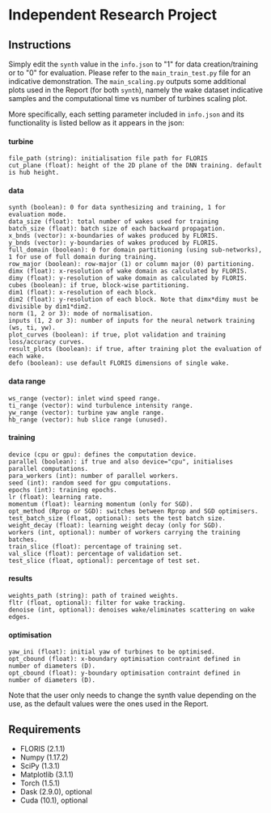 Independent Research Project
============================

## Instructions

Simply edit the ```synth``` value in the ```info.json``` to "1" for data creation/training or to "0" for evaluation. Please refer to the ```main_train_test.py``` file for an indicative demonstration. The ```main_scaling.py``` outputs some additional plots used in the Report (for both ```synth```), namely the wake dataset indicative samples and the computational time vs number of turbines scaling plot.

More specifically, each setting parameter included in ```info.json``` and its functionality is listed bellow as it appears in the json:

#### turbine
```
file_path (string): initialisation file path for FLORIS
cut_plane (float): height of the 2D plane of the DNN training. default is hub height.
```
#### data
```
synth (boolean): 0 for data synthesizing and training, 1 for evaluation mode.
data_size (float): total number of wakes used for training
batch_size (float): batch size of each backward propagation.
x_bnds (vector): x-boundaries of wakes produced by FLORIS.
y_bnds (vector): y-boundaries of wakes produced by FLORIS.
full_domain (boolean): 0 for domain partitioning (using sub-networks), 1 for use of full domain during training.
row_major (boolean): row-major (1) or column major (0) partitioning.
dimx (float): x-resolution of wake domain as calculated by FLORIS.
dimy (float): y-resolution of wake domain as calculated by FLORIS.
cubes (boolean): if true, block-wise partitioning.
dim1 (float): x-resolution of each block.
dim2 (float): y-resolution of each block. Note that dimx*dimy must be divisible by dim1*dim2.
norm (1, 2 or 3): mode of normalisation.
inputs (1, 2 or 3): number of inputs for the neural network training (ws, ti, yw).
plot_curves (boolean): if true, plot validation and training loss/accuracy curves.
result_plots (boolean): if true, after training plot the evaluation of each wake.
defo (boolean): use default FLORIS dimensions of single wake.
```
#### data range
```
ws_range (vector): inlet wind speed range.
ti_range (vector): wind turbulence intensity range.
yw_range (vector): turbine yaw angle range.
hb_range (vector): hub slice range (unused).
```
#### training
```
device (cpu or gpu): defines the computation device.
parallel (boolean): if true and also device="cpu", initialises parallel computations.
para_workers (int): number of parallel workers.
seed (int): random seed for gpu computations.
epochs (int): training epochs.
lr (float): learning rate.
momentum (float): learning momentum (only for SGD).
opt_method (Rprop or SGD): switches between Rprop and SGD optimisers.
test_batch_size (float, optional): sets the test batch size.
weight_decay (float): learning weight decay (only for SGD).
workers (int, optional): number of workers carrying the training batches.
train_slice (float): percentage of training set.
val_slice (float): percentage of validation set.
test_slice (float, optional): percentage of test set.
```
#### results
```
weights_path (string): path of trained weights.
fltr (float, optional): filter for wake tracking.
denoise (int, optional): denoises wake/eliminates scattering on wake edges.
```
#### optimisation
```
yaw_ini (float): initial yaw of turbines to be optimised.
opt_cbound (float): x-boundary optimisation contraint defined in number of diameters (D).
opt_cbound (float): y-boundary optimisation contraint defined in number of diameters (D).
```

Note that the user only needs to change the synth value depending on the use, as the default values were the ones used in the Report.


## Requirements

* FLORIS (2.1.1)
* Numpy (1.17.2)
* SciPy (1.3.1)
* Matplotlib (3.1.1)
* Torch (1.5.1)
* Dask (2.9.0), optional
* Cuda (10.1), optional


